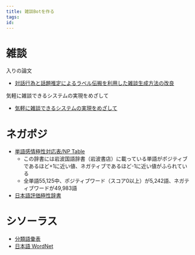 ```yaml
---
title: 雑談Botを作る
tags:
id:
---
```


# 雑談

入りの論文
- [対話行為と話題推定によるラベル伝搬を利用した雑談生成方法の改良](https://kaigi.org/jsai/webprogram/2016/pdf/1120.pdf)

気軽に雑談できるシステムの実現をめざして
- [気軽に雑談できるシステムの実現をめざして](http://www.ntt.co.jp/journal/1609/files/jn20160916.pdf)

# ネガポジ

- [単語感情極性対応表/NP Table](http://www.lr.pi.titech.ac.jp/~takamura/pndic_ja.html)
    - この辞書には岩波国語辞書（岩波書店）に載っている単語がポジティブであるほど+1に近い値、ネガティブであるほど-1に近い値がふられている
    - 全単語55,125中、ポジティブワード（スコア0以上）が5,242語、ネガティブワードが49,983語
- [日本語評価極性辞書](http://www.cl.ecei.tohoku.ac.jp/index.php?Open%20Resources%2FJapanese%20Sentiment%20Polarity%20Dictionary)

# シソーラス

- [分類語彙表](http://pj.ninjal.ac.jp/corpus_center/goihyo.html)
- [日本語 WordNet](http://compling.hss.ntu.edu.sg/wnja/)
